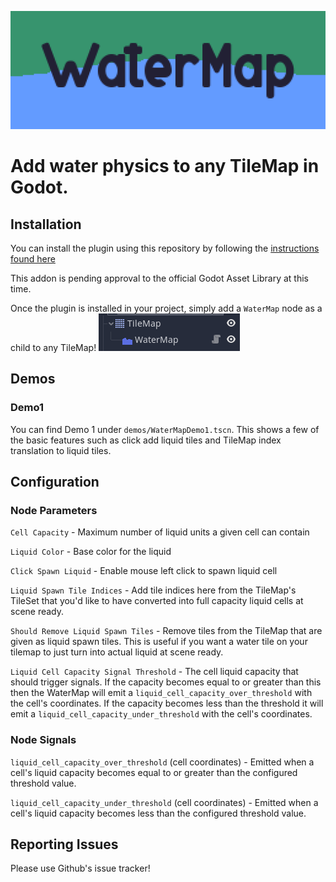 ![WaterMap](addons/water-map/title.png)
# Add water physics to any TileMap in Godot.

## Installation

You can install the plugin using this repository by following the [instructions found here](https://docs.godotengine.org/en/stable/tutorials/plugins/editor/installing_plugins.html)

This addon is pending approval to the official Godot Asset Library at this time.
<!-- Alternatively you can find this plugin on the official Godot Asset Library and install directly from Godot! -->

Once the plugin is installed in your project, simply add a `WaterMap` node as a child to any TileMap!
![WaterMap added to scene](readme-images/water-map-install-1.png)

## Demos
### Demo1
You can find Demo 1 under `demos/WaterMapDemo1.tscn`. This shows a few of the basic features such as click add liquid tiles and TileMap index translation to liquid tiles.

## Configuration

### Node Parameters
`Cell Capacity` - Maximum number of liquid units a given cell can contain

`Liquid Color` - Base color for the liquid

`Click Spawn Liquid` - Enable mouse left click to spawn liquid cell

`Liquid Spawn Tile Indices` - Add tile indices here from the TileMap's TileSet that you'd like to have converted into full capacity liquid cells at scene ready.

`Should Remove Liquid Spawn Tiles` - Remove tiles from the TileMap that are given as liquid spawn tiles. This is useful if you want a water tile on your tilemap to just turn into actual liquid at scene ready.

`Liquid Cell Capacity Signal Threshold` - The cell liquid capacity that should trigger signals. If the capacity becomes equal to or greater than this then the WaterMap will emit a `liquid_cell_capacity_over_threshold` with the cell's coordinates. If the capacity becomes less than the threshold it will emit a `liquid_cell_capacity_under_threshold` with the cell's coordinates.

### Node Signals
`liquid_cell_capacity_over_threshold` (cell coordinates) - Emitted when a cell's liquid capacity becomes equal to or greater than the configured threshold value.

`liquid_cell_capacity_under_threshold` (cell coordinates) - Emitted when a cell's liquid capacity becomes less than the configured threshold value.


## Reporting Issues
Please use Github's issue tracker!
